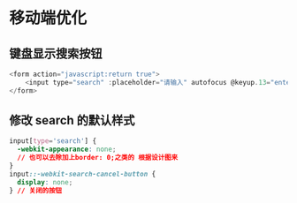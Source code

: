 # 移动端优化

## 键盘显示搜索按钮

```js
<form action="javascript:return true">
    <input type="search" :placeholder="请输入" autofocus @keyup.13="enterClick" v-model="value"/>
</form>
```

## 修改 search 的默认样式

```css
input[type='search'] {
  -webkit-appearance: none;
  // 也可以去除加上border: 0;之类的 根据设计图来
}
input::-webkit-search-cancel-button {
  display: none;
} // 关闭的按钮
```
